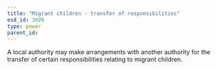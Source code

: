```yaml
---
title: "Migrant children - transfer of responsibilities"
esd_id: 3026
type: power
parent_id:  
---
```


A local authority may make arrangements with another authority for the transfer of certain responsibilities relating to migrant children. 

